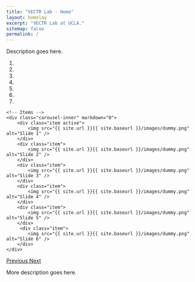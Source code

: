 ```yaml
---
title: "VECTR Lab - Home"
layout: homelay
excerpt: "VECTR Lab at UCLA."
sitemap: false
permalink: /
---
```


Description goes here.


<div markdown="0" id="carousel" class="carousel slide" data-ride="carousel" data-interval="4000" data-pause="hover" >
    <!-- Menu -->
    <ol class="carousel-indicators">
        <li data-target="#carousel" data-slide-to="0" class="active"></li>
        <li data-target="#carousel" data-slide-to="1"></li>
        <li data-target="#carousel" data-slide-to="2"></li>
        <li data-target="#carousel" data-slide-to="3"></li>
        <li data-target="#carousel" data-slide-to="4"></li>
        <li data-target="#carousel" data-slide-to="5"></li>
        <li data-target="#carousel" data-slide-to="6"></li>
    </ol>

    <!-- Items -->
    <div class="carousel-inner" markdown="0">
        <div class="item active">
            <img src="{{ site.url }}{{ site.baseurl }}/images/dummy.png" alt="Slide 1" />
        </div>
        <div class="item">
            <img src="{{ site.url }}{{ site.baseurl }}/images/dummy.png" alt="Slide 2" />
        </div>
        <div class="item">
            <img src="{{ site.url }}{{ site.baseurl }}/images/dummy.png" alt="Slide 3" />
        </div>
        <div class="item">
            <img src="{{ site.url }}{{ site.baseurl }}/images/dummy.png" alt="Slide 4" />
        </div>
        <div class="item">
            <img src="{{ site.url }}{{ site.baseurl }}/images/dummy.png" alt="Slide 5" />
        </div>       
         <div class="item">
            <img src="{{ site.url }}{{ site.baseurl }}/images/dummy.png" alt="Slide 6" />
        </div>
    </div>
  <a class="left carousel-control" href="#carousel" role="button" data-slide="prev">
    <span class="glyphicon glyphicon-chevron-left" aria-hidden="true"></span>
    <span class="sr-only">Previous</span>
  </a>
  <a class="right carousel-control" href="#carousel" role="button" data-slide="next">
    <span class="glyphicon glyphicon-chevron-right" aria-hidden="true"></span>
    <span class="sr-only">Next</span>
  </a>
</div>


More description goes here.

<!-- <figure class="fourth">
  <img src="{{ site.url }}{{ site.baseurl }}/images/logopic/Logo_Leiden.jpg" style="width: 210px">
  <img src="{{ site.url }}{{ site.baseurl }}/images/logopic/Logo_Nanofront.jpg" style="width: 110px">
  <img src="{{ site.url }}{{ site.baseurl }}/images/logopic/Logo_NWO.jpg" style="width: 120px">
  <img src="{{ site.url }}{{ site.baseurl }}/images/logopic/Logo_ERC.jpg" style="width: 110px">
</figure> -->
